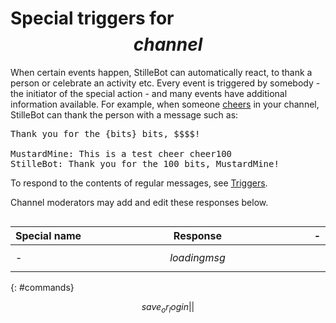 # Special triggers for $$channel$$

When certain events happen, StilleBot can automatically react, to thank a
person or celebrate an activity etc. Every event is triggered by somebody -
the initiator of the special action - and many events have additional information
available. For example, when someone [cheers](https://help.twitch.tv/s/article/guide-to-cheering-with-bits)
in your channel, StilleBot can thank the person with a message such as:

<pre>Thank you for the {bits} bits, $$$$!

MustardMine: This is a test cheer cheer100
StilleBot: Thank you for the 100 bits, MustardMine!
</pre>

To respond to the contents of regular messages, see [Triggers](triggers).

Channel moderators may add and edit these responses below.

<div id=tabset></div>

Special&nbsp;name | Response | -
------------------|----------|----
-                 | $$loadingmsg$$
{: #commands}

<p></p>

$$save_or_login||$$

<style>
table {width: 100%;}
th, td {width: 100%;}
th:first-of-type, th:last-of-type, td:first-of-type, td:last-of-type {width: max-content;}
td:nth-of-type(2n+1):not([colspan]) {white-space: nowrap;}
code {overflow-wrap: anywhere;}
.gap {height: 1em; background: inherit;}
td ul {margin: 0;}

#tabset {display: flex;}
.tabradio {display: none;}
.tablabel {
	display: inline-block;
	cursor: pointer;
	padding: 0.4em;
	margin: 0 1px;
	font-weight: bold;
	border: 1px solid black;
	border-radius: 0.5em 0.5em 0 0;
	height: 2em; width: 8em;
	text-align: center;
}
tr[data-tabid] {display: none; background: #e1e1e1;}
.tabradio:checked + label {background: #efd;}
</style>

